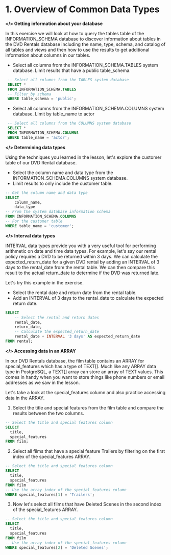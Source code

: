 # 1. Overview of Common Data Types

**</> Getting information about your database**

 In this exercise we will look at how to query the tables table of the INFORMATION_SCHEMA database to discover information about tables in the DVD Rentals database including the name, type, schema, and catalog of all tables and views and then how to use the results to get additional information about columns in our tables.

- Select all columns from the INFORMATION_SCHEMA.TABLES system database. Limit results that have a public table_schema.

```sql
 -- Select all columns from the TABLES system database
 SELECT * 
 FROM INFORMATION_SCHEMA.TABLES
 -- Filter by schema
 WHERE table_schema = 'public';
```

- Select all columns from the INFORMATION_SCHEMA.COLUMNS system database. Limit by table_name to actor

```sql
 -- Select all columns from the COLUMNS system database
 SELECT * 
 FROM INFORMATION_SCHEMA.COLUMNS 
 WHERE table_name = 'actor';
```

**</> Determining data types**

Using the techniques you learned in the lesson, let's explore the customer table of our DVD Rental database.

- Select the column name and data type from the INFORMATION_SCHEMA.COLUMNS system database.
- Limit results to only include the customer table.

```sql
-- Get the column name and data type
SELECT
 	column_name, 
    data_type
-- From the system database information schema
FROM INFORMATION_SCHEMA.COLUMNS 
-- For the customer table
WHERE table_name = 'customer';
```

**</> Interval data types**

INTERVAL data types provide you with a very useful tool for performing arithmetic on date and time data types. For example, let's say our rental policy requires a DVD to be returned within 3 days. We can calculate the expected_return_date for a given DVD rental by adding an INTERVAL of 3 days to the rental_date from the rental table. We can then compare this result to the actual return_date to determine if the DVD was returned late.

Let's try this example in the exercise.

- Select the rental date and return date from the rental table.
- Add an INTERVAL of 3 days to the rental_date to calculate the expected return date.

```sql
SELECT
 	-- Select the rental and return dates
	rental_date,
	return_date,
 	-- Calculate the expected_return_date
	rental_date + INTERVAL '3 days' AS expected_return_date
FROM rental;
```

**</> Accessing data in an ARRAY**

In our DVD Rentals database, the film table contains an ARRAY for special_features which has a type of TEXT[]. Much like any ARRAY data type in PostgreSQL, a TEXT[] array can store an array of TEXT values. This comes in handy when you want to store things like phone numbers or email addresses as we saw in the lesson.

Let's take a look at the special_features column and also practice accessing data in the ARRAY.

1. Select the title and special features from the film table and compare the results between the two columns.

```sql
-- Select the title and special features column 
SELECT 
  title, 
  special_features 
FROM film;
```

2. Select all films that have a special feature Trailers by filtering on the first index of the special_features ARRAY.

```sql
-- Select the title and special features column 
SELECT 
  title, 
  special_features 
FROM film
-- Use the array index of the special_features column
WHERE special_features[1] = 'Trailers';
```

3. Now let's select all films that have Deleted Scenes in the second index of the special_features ARRAY.

```sql
-- Select the title and special features column 
SELECT 
  title, 
  special_features 
FROM film
-- Use the array index of the special_features column
WHERE special_features[2] = 'Deleted Scenes';
```
